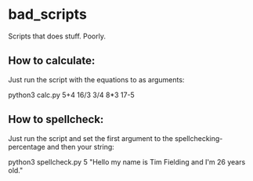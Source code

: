 # bad_scripts
Scripts that does stuff. Poorly.

## How to calculate:
Just run the script with the equations to as arguments:

python3 calc.py 5+4 16/3 3/4 8\*3 17-5

## How to spellcheck:
Just run the script and set the first argument to the spellchecking-percentage and then your string:

python3 spellcheck.py 5 "Hello my name is Tim Fielding and I'm 26 years old."
